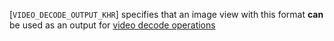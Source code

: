 [`VIDEO_DECODE_OUTPUT_KHR`] specifies that an
image view with this format  **can**  be used as an output for
[video decode operations](https://www.khronos.org/registry/vulkan/specs/1.3-extensions/html/vkspec.html#video-decode-operations)